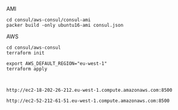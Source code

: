 

AMI 

    cd consul/aws-consul/consul-ami
    packer build -only ubuntu16-ami consul.json


AWS
    
    cd consul/aws-consul
    terraform init
    
    export AWS_DEFAULT_REGION="eu-west-1"
    terraform apply
    
    
    
    http://ec2-18-202-26-212.eu-west-1.compute.amazonaws.com:8500
    
    http://ec2-52-212-61-51.eu-west-1.compute.amazonaws.com:8500